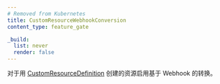 ```yaml
---
# Removed from Kubernetes
title: CustomResourceWebhookConversion
content_type: feature_gate

_build:
  list: never
  render: false
---
```

<!--
Enable webhook-based conversion
on resources created from [CustomResourceDefinition](/docs/concepts/extend-kubernetes/api-extension/custom-resources/).
-->
对于用
[CustomResourceDefinition](/zh-cn/docs/concepts/extend-kubernetes/api-extension/custom-resources/)
创建的资源启用基于 Webhook 的转换。
